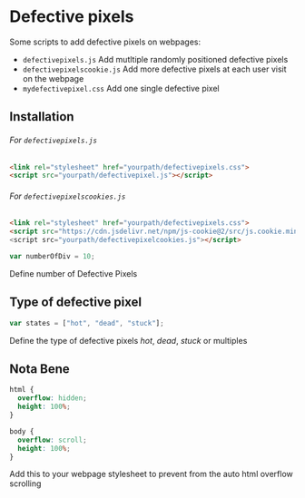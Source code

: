# Defective pixels

Some scripts to add defective pixels on webpages:

* `defectivepixels.js` Add mutltiple randomly positioned defective pixels
* `defectivepixelscookie.js` Add more defective pixels at each user visit on the webpage
* `mydefectivepixel.css` Add one single defective pixel

## Installation

###### For `defectivepixels.js`

```html
<link rel="stylesheet" href="yourpath/defectivepixels.css">
<script src="yourpath/defectivepixel.js"></script>
```

###### For `defectivepixelscookies.js`

```html
<link rel="stylesheet" href="yourpath/defectivepixels.css">
<script src="https://cdn.jsdelivr.net/npm/js-cookie@2/src/js.cookie.min.js">
<script src="yourpath/defectivepixelcookies.js"></script>
```

```javascript
var numberOfDiv = 10;
```

Define number of Defective Pixels

## Type of defective pixel

```javascript
var states = ["hot", "dead", "stuck"];
```

Define the type of defective pixels _hot_, _dead_, _stuck_ or multiples

## Nota Bene

```css
html {
  overflow: hidden;
  height: 100%;
}

body {
  overflow: scroll;
  height: 100%;
}
```

Add this to your webpage stylesheet to prevent from the auto html overflow scrolling
